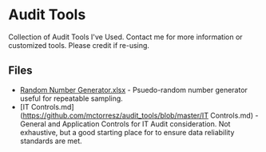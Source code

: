 # Audit Tools
Collection of Audit Tools I've Used. Contact me for more information or customized tools. Please credit if re-using.

## Files ##
- [Random Number Generator.xlsx](https://github.com/mctorresz/audit_tools/blob/master/Random%20Number%20Generator.xlsx) - Psuedo-random number generator useful for repeatable sampling. 
- [IT Controls.md](https://github.com/mctorresz/audit_tools/blob/master/IT Controls.md) - General and Application Controls for IT Audit consideration. Not exhaustive, but a good starting place for to ensure data reliability standards are met.
